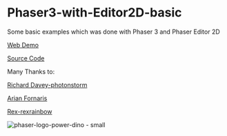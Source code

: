 # Phaser3-with-Editor2D-basic
Some basic examples which was done with Phaser 3 and Phaser Editor 2D

[Web Demo](http://cestaslunce.cz/testy/Phaser3-with-Editor-Basic)

[Source Code](https://github.com/MerlinEl/Phaser3-with-Editor-Basic)

Many Thanks to:

[Richard Davey-photonstorm](https://github.com/photonstorm)

[Arian Fornaris](https://github.com/PhaserEditor2D)

[Rex-rexrainbow](https://github.com/rexrainbow)

![phaser-logo-power-dino - small](https://user-images.githubusercontent.com/15173933/164748309-c00cc435-b1a8-4438-bf2e-5d454c4836bd.png)
